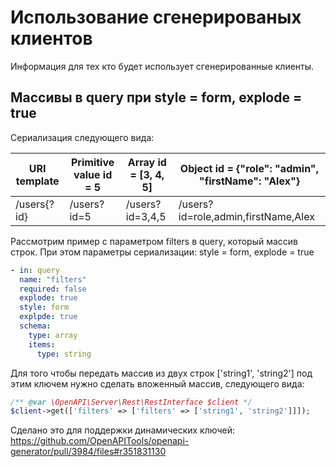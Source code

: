 # Использование сгенерированых клиентов

Информация для тех кто будет использует сгенерированные клиенты.

## Массивы в query при style = form, explode = true

Сериализация следующего вида:

| URI template | Primitive value id = 5 | Array id = [3, 4, 5] | Object id = {"role": "admin", "firstName": "Alex"} |
|--------------|------------------------|----------------------|----------------------------------------------------|
| /users{?id}  | /users?id=5            | /users?id=3,4,5      | /users?id=role,admin,firstName,Alex                |

Рассмотрим пример с параметром filters в query, который массив строк. При этом параметры
сериализации: style = form, explode = true

```yaml
- in: query
  name: "filters"
  required: false
  explode: true
  style: form
  explpde: true
  schema:
    type: array
    items:
      type: string
```

Для того чтобы передать массив из двух строк ['string1', 'string2'] под этим ключем нужно сделать вложенный массив, 
следующего вида:

```php
/** @var \OpenAPI\Server\Rest\RestInterface $client */
$client->get(['filters' => ['filters' => ['string1', 'string2']]]);
```

Сделано это для поддержки динамических ключей: https://github.com/OpenAPITools/openapi-generator/pull/3984/files#r351831130